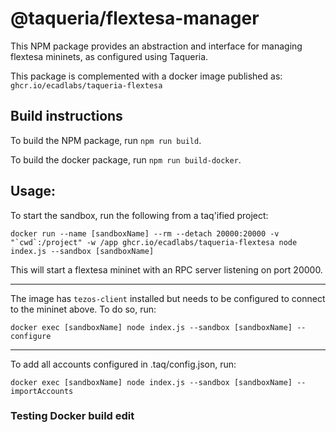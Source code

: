# @taqueria/flextesa-manager

This NPM package provides an abstraction and interface for managing flextesa mininets, as configured using Taqueria.

This package is complemented with a docker image published as:
`ghcr.io/ecadlabs/taqueria-flextesa`

## Build instructions

To build the NPM package, run `npm run build`.

To build the docker package, run `npm run build-docker`.

## Usage:

To start the sandbox, run the following from a taq'ified project:
```
docker run --name [sandboxName] --rm --detach 20000:20000 -v "`cwd`:/project" -w /app ghcr.io/ecadlabs/taqueria-flextesa node index.js --sandbox [sandboxName]
```

This will start a flextesa mininet with an RPC server listening on port 20000.

---

The image has `tezos-client` installed but needs to be configured to connect to the mininet above. To do so, run:
```
docker exec [sandboxName] node index.js --sandbox [sandboxName] --configure
```

---

To add all accounts configured in .taq/config.json, run:
```
docker exec [sandboxName] node index.js --sandbox [sandboxName] --importAccounts
```

### Testing Docker build edit